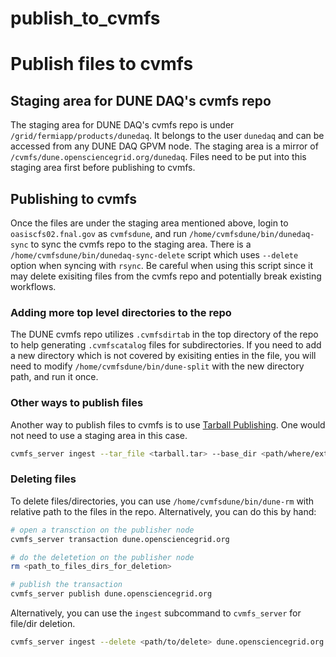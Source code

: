 # publish_to_cvmfs
# Publish files to cvmfs

## Staging area for DUNE DAQ's cvmfs repo

The staging area for DUNE DAQ's cvmfs repo is under `/grid/fermiapp/products/dunedaq`. It belongs to the user `dunedaq` and can be accessed from any DUNE DAQ GPVM node. The staging area is a mirror of `/cvmfs/dune.opensciencegrid.org/dunedaq`. Files need to be put into this staging area first before publishing to cvmfs.

## Publishing to cvmfs

Once the files are under the staging area mentioned above, login to `oasiscfs02.fnal.gov` as `cvmfsdune`, and run `/home/cvmfsdune/bin/dunedaq-sync` to sync the cvmfs repo to the staging area. There is a `/home/cvmfsdune/bin/dunedaq-sync-delete` script which uses `--delete` option when syncing with `rsync`. Be careful when using this script since it may delete exisiting files from the cvmfs repo and potentially break existing workflows.

### Adding more top level directories to the repo

The DUNE cvmfs repo utilizes `.cvmfsdirtab` in the top directory of the repo to help generating `.cvmfscatalog` files for subdirectories. If you need to add a new directory which is not covered by exisiting enties in the file, you will need to modify `/home/cvmfsdune/bin/dune-split` with the new directory path, and run it once.

### Other ways to publish files

Another way to publish files to cvmfs is to use [Tarball Publishing](https://cvmfs.readthedocs.io/en/stable/cpt-repo.html#tarball-publishing). One would not need to use a staging area in this case.

```bash
cvmfs_server ingest --tar_file <tarball.tar> --base_dir <path/where/extract/> dune.opensciencegrid.org
```

### Deleting files

To delete files/directories, you can use `/home/cvmfsdune/bin/dune-rm` with relative path to the files in the repo. Alternatively, you can do this by hand:

```bash
# open a transction on the publisher node
cvmfs_server transaction dune.opensciencegrid.org

# do the deletetion on the publisher node
rm <path_to_files_dirs_for_deletion>

# publish the transaction
cvmfs_server publish dune.opensciencegrid.org
```

Alternatively, you can use the `ingest` subcommand to `cvmfs_server` for file/dir deletion.

```bash
cvmfs_server ingest --delete <path/to/delete> dune.opensciencegrid.org

```






 
